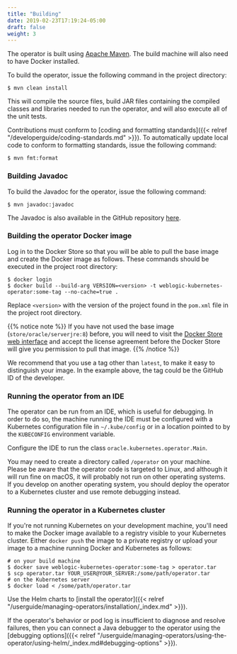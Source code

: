 ```yaml
---
title: "Building"
date: 2019-02-23T17:19:24-05:00
draft: false
weight: 3
---
```



The operator is built using [Apache Maven](http://maven.apache.org).  The build machine will also need to have Docker installed.

To build the operator, issue the following command in the project directory:

```
$ mvn clean install
```

This will compile the source files, build JAR files containing the compiled classes and libraries needed to run the operator, and will also execute all of the unit tests.

Contributions must conform to [coding and formatting standards]({{< relref "/developerguide/coding-standards.md" >}}).  To automatically update local code to conform to formatting standards, issue the following command:

```
$ mvn fmt:format
```

### Building Javadoc

To build the Javadoc for the operator, issue the following command:

```
$ mvn javadoc:javadoc
```

The Javadoc is also available in the GitHub repository [here](https://oracle.github.io/weblogic-kubernetes-operator/apidocs/index.html).

### Building the operator Docker image

Log in to the Docker Store so that you will be able to pull the base image and create the Docker image as follows.  These commands should be executed in the project root directory:

```
$ docker login
$ docker build --build-arg VERSION=<version> -t weblogic-kubernetes-operator:some-tag --no-cache=true .
```

Replace `<version>` with the version of the project found in the `pom.xml` file in the project root directory.

{{% notice note %}}
If you have not used the base image (`store/oracle/serverjre:8`) before, you will need to visit the [Docker Store web interface](https://store.docker.com/images/oracle-serverjre-8) and accept the license agreement before the Docker Store will give you permission to pull that image.
{{% /notice %}}

We recommend that you use a tag other than `latest`, to make it easy to distinguish your image.  In the example above, the tag could be the GitHub ID of the developer.

### Running the operator from an IDE

The operator can be run from an IDE, which is useful for debugging.  In order to do so, the machine running the IDE must be configured with a Kubernetes configuration file in `~/.kube/config` or in a location pointed to by the `KUBECONFIG` environment variable.

Configure the IDE to run the class `oracle.kubernetes.operator.Main`.

You may need to create a directory called `/operator` on your machine.  Please be aware that the operator code is targeted to Linux, and although it will run fine on macOS, it will probably not run on other operating systems.  If you develop on another operating system, you should deploy the operator to a Kubernetes cluster and use remote debugging instead.

### Running the operator in a Kubernetes cluster

If you're not running Kubernetes on your development machine, you'll need to make the Docker image available to a registry visible to your Kubernetes cluster.  Either `docker push` the image to a private registry or upload your image to a machine running Docker and Kubernetes as follows:

```
# on your build machine
$ docker save weblogic-kubernetes-operator:some-tag > operator.tar
$ scp operator.tar YOUR_USER@YOUR_SERVER:/some/path/operator.tar
# on the Kubernetes server
$ docker load < /some/path/operator.tar
```

Use the Helm charts to [install the operator]({{< relref "/userguide/managing-operators/installation/_index.md" >}}).

If the operator's behavior or pod log is insufficient to diagnose and resolve failures, then you can connect a Java debugger to the operator using the [debugging options]({{< relref "/userguide/managing-operators/using-the-operator/using-helm/_index.md#debugging-options" >}}).
